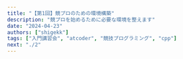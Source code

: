 ```yaml
---
title: "【第1回】競プロのための環境構築"
description: "競プロを始めるために必要な環境を整えます"
date: "2024-04-23"
authors: ["shigekk"]
tags: ["入門講習会", "atcoder", "競技プログラミング", "cpp"]
next: "./2"
---
```

